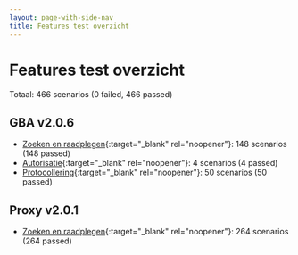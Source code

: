 ```yaml
---
layout: page-with-side-nav
title: Features test overzicht
---
```

# Features test overzicht

Totaal: 466 scenarios (0 failed, 466 passed)

## GBA v2.0.6

- [Zoeken en raadplegen](./test-report-zoeken-en-raadplegen-gba.html){:target="_blank" rel="noopener"}: 148 scenarios (148 passed)
- [Autorisatie](./test-report-autorisatie-gba.html){:target="_blank" rel="noopener"}: 4 scenarios (4 passed)
- [Protocollering](./test-report-protocollering-gba.html){:target="_blank" rel="noopener"}: 50 scenarios (50 passed)


## Proxy v2.0.1

- [Zoeken en raadplegen](./test-report-zoeken-en-raadplegen.html){:target="_blank" rel="noopener"}: 264 scenarios (264 passed)
